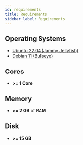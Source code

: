 ```yaml
---
id: requirements
title: Requirements
sidebar_label: Requirements
---
```


## Operating Systems

- [Ubuntu 22.04 (Jammy Jellyfish)](https://ubuntu.com/)
- [Debian 11 (Bullseye)](https://wiki.debian.org/DebianBullseye)

## Cores

- **>= 1 Core**

## Memory

- **>= 2 GB** of **RAM**

## Disk

- **>= 15 GB**
